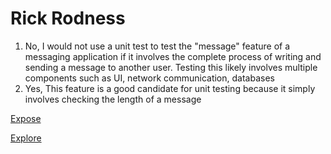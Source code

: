 # Rick Rodness

1. No, I would not use a unit test to test the "message" feature of a messaging application if it involves the complete process of writing and sending a message to another user. Testing this likely involves multiple components such as UI, network communication, databases
2. Yes, This feature is a good candidate for unit testing because it simply involves checking the length of a message

[Expose](https://github.com/rickrodness/Lab5_Starter/expose.html)

[Explore](https://github.com/rickrodness/Lab5_Starter/explore.html)

